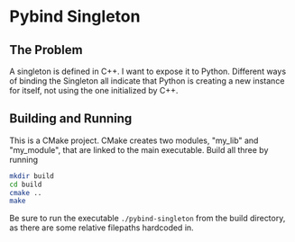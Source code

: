 # Pybind Singleton

## The Problem

A singleton is defined in C++. I want to expose it to Python. Different ways of binding the Singleton all indicate that Python is creating a new instance for itself, not using the one initialized by C++.

## Building and Running

This is a CMake project. CMake creates two modules, "my_lib" and "my_module", that are linked to the main executable. Build all three by running

```sh
mkdir build
cd build
cmake ..
make
```

Be sure to run the executable `./pybind-singleton` from the build directory, as there are some relative filepaths hardcoded in.

